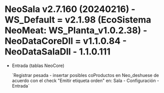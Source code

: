 # NeoSala v2.7.160 (20240216) - WS_Default = v2.1.98 (EcoSistema NeoMeat: WS_Planta_v1.0.2.38) - NeoDataCoreDll = v1.1.0.84 - NeoDataSalaDll - 1.1.0.111	

- Entrada (tablas NeoCore)
  <p>
	`Registrar pesada - insertar posibles coProductos en Neo_deshuese de acuerdo con el check "Emitir etiqueta orden" en: Sala - Configuración - Entrada`  
  </p>
